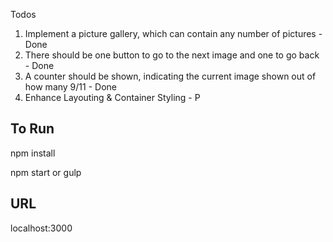 Todos
1. Implement a picture gallery, which can contain any number of pictures - Done
2. There should be one button to go to the next image and one to go back - Done
3. A counter should be shown, indicating the current image shown out of how many 9/11 - Done
4. Enhance Layouting & Container Styling - P


**To Run**
------------------

  npm install
  
  npm start or gulp

**URL**
------------------

  localhost:3000